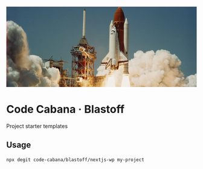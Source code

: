 ![rocket](blastoff.png)

# Code Cabana &middot; Blastoff

Project starter templates

## Usage

`npx degit code-cabana/blastoff/nextjs-wp my-project`
